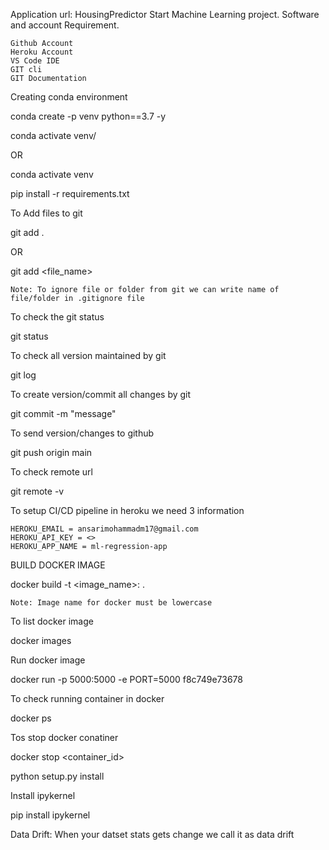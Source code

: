 Application url: HousingPredictor
Start Machine Learning project.
Software and account Requirement.

    Github Account
    Heroku Account
    VS Code IDE
    GIT cli
    GIT Documentation

Creating conda environment

conda create -p venv python==3.7 -y

conda activate venv/

OR

conda activate venv

pip install -r requirements.txt

To Add files to git

git add .

OR

git add <file_name>

    Note: To ignore file or folder from git we can write name of file/folder in .gitignore file

To check the git status

git status

To check all version maintained by git

git log

To create version/commit all changes by git

git commit -m "message"

To send version/changes to github

git push origin main

To check remote url

git remote -v

To setup CI/CD pipeline in heroku we need 3 information

    HEROKU_EMAIL = ansarimohammadm17@gmail.com
    HEROKU_API_KEY = <>
    HEROKU_APP_NAME = ml-regression-app

BUILD DOCKER IMAGE

docker build -t <image_name>:<tagname> .

    Note: Image name for docker must be lowercase

To list docker image

docker images

Run docker image

docker run -p 5000:5000 -e PORT=5000 f8c749e73678

To check running container in docker

docker ps

Tos stop docker conatiner

docker stop <container_id>

python setup.py install

Install ipykernel

pip install ipykernel

Data Drift: When your datset stats gets change we call it as data drift
